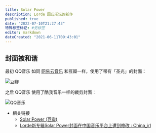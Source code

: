 ```yaml
---
title: Solar Power
description: Lorde 回归乐坛的新作
published: true
date: "2022-07-10T21:27:43"
特殊标签标记: #无标签
editor: markdown
dateCreated: "2021-06-11T09:43:01"
---
```


## 封面被和谐

最初 QQ音乐 如同 [网易云音乐][] 和豆瓣一样，使用了带有「圣光」的封面：

[网易云音乐]: /company/网易/网易云音乐.md

![豆瓣](https://web.archive.org/web/20210611085958if_/https://img9.doubanio.com/view/subject/m/public/s33919523.jpg)

之后 QQ音乐 使用了酷我音乐一样的裁剪封面：

![QQ音乐](https://web.archive.org/web/20210611093944if_/https://preview.redd.it/v4nnipzknl471.jpg?width=500&format=pjpg&auto=webp&s=29b5737e656d8cc9b0b63358d942155336a67f5c)

+   相关链接
    +   [Solar Power (豆瓣)](https://web.archive.org/web/20210611085957/https://music.douban.com/subject/35488370/)
    +   [Lorde新专辑Solar Power封面在中国音乐平台上遭到修改 : China_irl](https://web.archive.org/web/20210611093944/https://old.reddit.com/r/China_irl/comments/nxb8tl/lorde新专辑solar_power封面在中国音乐平台上遭到修改/)
